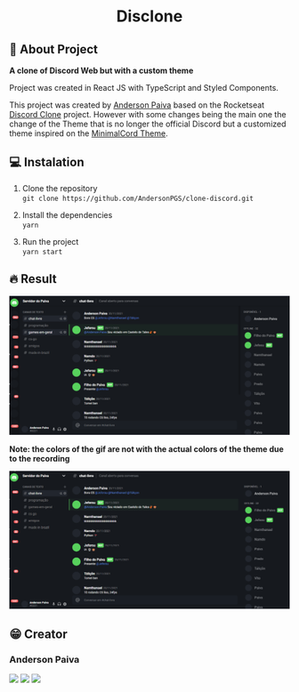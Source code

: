 <h1 align="center">Disclone</h1>

## 📃 About Project
<strong>A clone of Discord Web but with a custom theme</strong>

Project was created in React JS with TypeScript and Styled Components.

This project was created by <a href="https://github.com/AndersonPGS" target="_blank">Anderson Paiva</a> based on the Rocketseat <a href="https://github.com/rocketseat-content/youtube-clone-discord" target="_blank">Discord Clone</a> project. However with some changes being the main one the change of the Theme that is no longer the official Discord but a customized theme inspired on the <a href="https://betterdiscordlibrary.com/themes/MinimalCord" target="_blank">MinimalCord Theme</a>.

## 💻 Instalation 

1. Clone the repository\
 `git clone https://github.com/AndersonPGS/clone-discord.git`

2. Install the dependencies\
 `yarn`
 
 3. Run the project\
 `yarn start`

## 🔥 Result

![Disclone photo example](https://raw.githubusercontent.com/AndersonPGS/clone-discord/master/discord-png.png)

**Note: the colors of the gif are not with the actual colors of the theme due to the recording**

![Disclone gif example](https://raw.githubusercontent.com/AndersonPGS/clone-discord/master/disclone-gif.gif)

## 😁 Creator

### Anderson Paiva
 <a href="https://www.linkedin.com/in/andersonpgs/" target="_blank"><img src="https://img.shields.io/badge/-Linkedin-informational?style=flat-square&logo=Linkedin&logoColor=white&link=https://www.linkedin.com/in/andersonpgs/"/></a>
    <a href="mailto:andersonpgs.contato@hotmail.com" target="_blank"><img src="https://img.shields.io/badge/-Hotmail-informational?style=flat-square&logo=Windows&logoColor=white&link=mailto:andersonpgs.contato@hotmail.com"/></a>
    <a href="https://discord.gg/BNWDHq" target="_blank"><img src="https://img.shields.io/badge/-Anderson%20Paiva%230221-informational?style=flat-square&logo=Discord&logoColor=white&link=https://discord.gg/BNWDHq"/></a>

